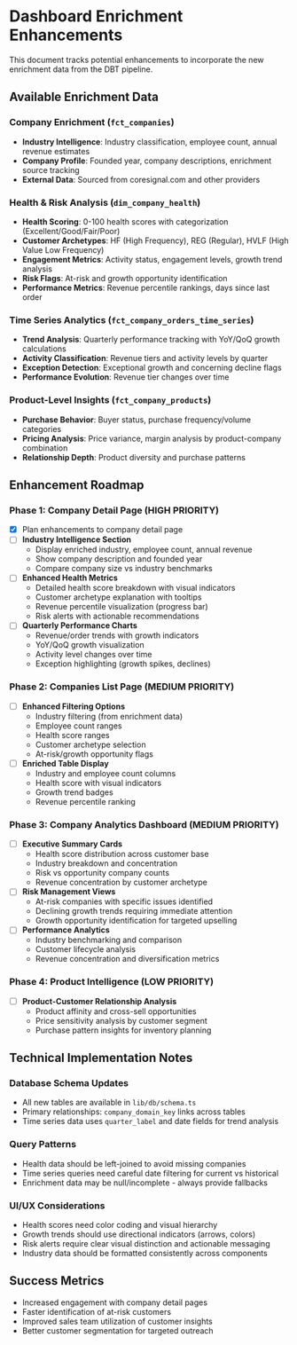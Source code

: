 # Dashboard Enrichment Enhancements

This document tracks potential enhancements to incorporate the new enrichment data from the DBT pipeline.

## Available Enrichment Data

### Company Enrichment (`fct_companies`)
- **Industry Intelligence**: Industry classification, employee count, annual revenue estimates
- **Company Profile**: Founded year, company descriptions, enrichment source tracking
- **External Data**: Sourced from coresignal.com and other providers

### Health & Risk Analysis (`dim_company_health`)
- **Health Scoring**: 0-100 health scores with categorization (Excellent/Good/Fair/Poor)
- **Customer Archetypes**: HF (High Frequency), REG (Regular), HVLF (High Value Low Frequency)
- **Engagement Metrics**: Activity status, engagement levels, growth trend analysis
- **Risk Flags**: At-risk and growth opportunity identification
- **Performance Metrics**: Revenue percentile rankings, days since last order

### Time Series Analytics (`fct_company_orders_time_series`)
- **Trend Analysis**: Quarterly performance tracking with YoY/QoQ growth calculations
- **Activity Classification**: Revenue tiers and activity levels by quarter
- **Exception Detection**: Exceptional growth and concerning decline flags
- **Performance Evolution**: Revenue tier changes over time

### Product-Level Insights (`fct_company_products`)
- **Purchase Behavior**: Buyer status, purchase frequency/volume categories
- **Pricing Analysis**: Price variance, margin analysis by product-company combination
- **Relationship Depth**: Product diversity and purchase patterns

## Enhancement Roadmap

### Phase 1: Company Detail Page (HIGH PRIORITY)
- [x] Plan enhancements to company detail page
- [ ] **Industry Intelligence Section**
  - Display enriched industry, employee count, annual revenue
  - Show company description and founded year
  - Compare company size vs industry benchmarks
- [ ] **Enhanced Health Metrics**
  - Detailed health score breakdown with visual indicators
  - Customer archetype explanation with tooltips
  - Revenue percentile visualization (progress bar)
  - Risk alerts with actionable recommendations
- [ ] **Quarterly Performance Charts**
  - Revenue/order trends with growth indicators
  - YoY/QoQ growth visualization
  - Activity level changes over time
  - Exception highlighting (growth spikes, declines)

### Phase 2: Companies List Page (MEDIUM PRIORITY)
- [ ] **Enhanced Filtering Options**
  - Industry filtering (from enrichment data)
  - Employee count ranges
  - Health score ranges
  - Customer archetype selection
  - At-risk/growth opportunity flags
- [ ] **Enriched Table Display**
  - Industry and employee count columns
  - Health score with visual indicators
  - Growth trend badges
  - Revenue percentile ranking

### Phase 3: Company Analytics Dashboard (MEDIUM PRIORITY)
- [ ] **Executive Summary Cards**
  - Health score distribution across customer base
  - Industry breakdown and concentration
  - Risk vs opportunity company counts
  - Revenue concentration by customer archetype
- [ ] **Risk Management Views**
  - At-risk companies with specific issues identified
  - Declining growth trends requiring immediate attention
  - Growth opportunity identification for targeted upselling
- [ ] **Performance Analytics**
  - Industry benchmarking and comparison
  - Customer lifecycle analysis
  - Revenue concentration and diversification metrics

### Phase 4: Product Intelligence (LOW PRIORITY)
- [ ] **Product-Customer Relationship Analysis**
  - Product affinity and cross-sell opportunities
  - Price sensitivity analysis by customer segment
  - Purchase pattern insights for inventory planning

## Technical Implementation Notes

### Database Schema Updates
- All new tables are available in `lib/db/schema.ts`
- Primary relationships: `company_domain_key` links across tables
- Time series data uses `quarter_label` and date fields for trend analysis

### Query Patterns
- Health data should be left-joined to avoid missing companies
- Time series queries need careful date filtering for current vs historical
- Enrichment data may be null/incomplete - always provide fallbacks

### UI/UX Considerations
- Health scores need color coding and visual hierarchy
- Growth trends should use directional indicators (arrows, colors)
- Risk alerts require clear visual distinction and actionable messaging
- Industry data should be formatted consistently across components

## Success Metrics
- Increased engagement with company detail pages
- Faster identification of at-risk customers
- Improved sales team utilization of customer insights
- Better customer segmentation for targeted outreach